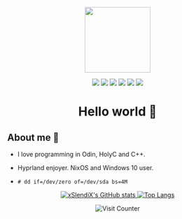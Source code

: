 <p align="center">
  <img src="https://media0.giphy.com/media/7Z49eulwv4aGY35RaD/giphy.gif" width=150px>
</p>
<p align="center">
  <a href="https://git.slendi.dev/slendi"><img src="https://img.shields.io/badge/CGit-green?logo=git&logoColor=white"></a>
  <a href="https://slendi.dev"><img src="https://img.shields.io/badge/Website-red?logo=googleearth&logoColor=white"></a>
  <a href="https://twitter.com/xslendix"><img src="https://img.shields.io/badge/Twitter-blue?logo=twitter&logoColor=white"></a>
  <a href="https://www.youtube.com/channel/UCRvC3F4FA2tgXyOVxhMAMxw"><img src="https://img.shields.io/badge/Youtube-red?logo=youtube&logoColor=white"></a>
  <a href="https://ko-fi.com/S6S6JF4HK"><img src="https://img.shields.io/badge/KoFi-blue?logo=kofi&logoColor=white"></a>
  <a href="https://twitch.tv/SlendiDev"><img src="https://img.shields.io/badge/Twitch-purple?logo=twitch&logoColor=white"></a>

<h1 align="center">Hello world 👋</h1>

## About me 🤖

* I love programming in Odin, HolyC and C++.

* Hyprland enjoyer. NixOS and Windows 10 user.

* `# dd if=/dev/zero of=/dev/sda bs=4M`

<p align="center">
  <a href="https://github.com/anuraghazra/github-readme-stats">
    <img alt="xSlendiX's GitHub stats" src="https://github-readme-stats.vercel.app/api?username=slendidev">
  </a>
  <a href="https://github.com/anuraghazra/github-readme-stats">
    <img alt="Top Langs" src="https://github-readme-stats.vercel.app/api/top-langs/?username=slendidev&layout=compact">
  </a>
</p>

<p align="center">
<img alt="Visit Counter" src="https://count.getloli.com/get/@xslendix?theme=gelbooru">
</p>
